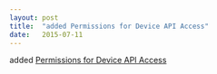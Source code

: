 ```yaml
---
layout: post
title:  "added Permissions for Device API Access"
date:   2015-07-11
---
```


added [Permissions for Device API Access](/spec/api-perms)

